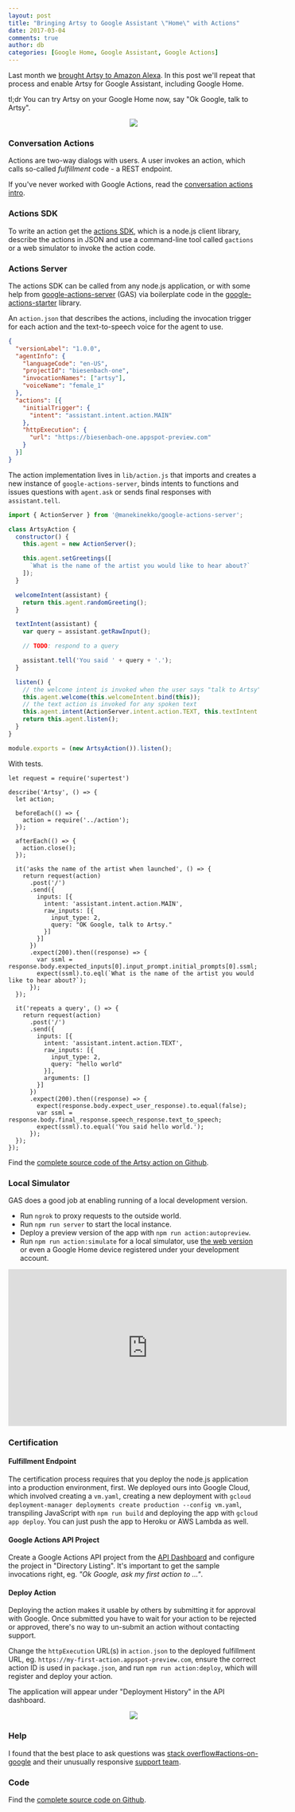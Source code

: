 ```yaml
---
layout: post
title: "Bringing Artsy to Google Assistant \"Home\" with Actions"
date: 2017-03-04
comments: true
author: db
categories: [Google Home, Google Assistant, Google Actions]
---
```

Last month we [brought Artsy to Amazon Alexa](/2016/11/30/bringing-artsy-to-amazon-echo-alexa/). In this post we'll repeat that process and enable Artsy for Google Assistant, including Google Home.

tl;dr You can try Artsy on your Google Home now, say "Ok Google, talk to Artsy".

<center><img src='/images/2017-03-04-bringing-artsy-to-google-actions-assistant-home/google-home.png'></center>

<!-- more -->

### Conversation Actions

Actions are two-way dialogs with users. A user invokes an action, which calls so-called _fulfillment_ code - a REST endpoint.

If you've never worked with Google Actions, read the [conversation actions intro](https://developers.google.com/actions/develop/conversation).

### Actions SDK

To write an action get the [actions SDK](https://developers.google.com/actions/develop/sdk/getting-started), which is a node.js client library, describe the actions in JSON and use a command-line tool called `gactions` or a web simulator to invoke the action code.

### Actions Server

The actions SDK can be called from any node.js application, or with some help from [google-actions-server](https://github.com/manekinekko/google-actions-server) (GAS) via boilerplate code in the [google-actions-starter](https://github.com/manekinekko/google-actions-starter) library.

An `action.json` that describes the actions, including the invocation trigger for each action and the text-to-speech voice for the agent to use.

```json
{
  "versionLabel": "1.0.0",
  "agentInfo": {
    "languageCode": "en-US",
    "projectId": "biesenbach-one",
    "invocationNames": ["artsy"],
    "voiceName": "female_1"
  },
  "actions": [{
    "initialTrigger": {
      "intent": "assistant.intent.action.MAIN"
    },
    "httpExecution": {
      "url": "https://biesenbach-one.appspot-preview.com"
    }
  }]
}
```

The action implementation lives in `lib/action.js` that imports and creates a new instance of `google-actions-server`, binds intents to functions and issues questions with `agent.ask` or sends final responses with `assistant.tell`.

```js
import { ActionServer } from '@manekinekko/google-actions-server';

class ArtsyAction {
  constructor() {
    this.agent = new ActionServer();

    this.agent.setGreetings([
      `What is the name of the artist you would like to hear about?`
    ]);
  }

  welcomeIntent(assistant) {
    return this.agent.randomGreeting();
  }

  textIntent(assistant) {
    var query = assistant.getRawInput();

    // TODO: respond to a query

    assistant.tell('You said ' + query + '.');
  }

  listen() {
    // the welcome intent is invoked when the user says "talk to Artsy"
    this.agent.welcome(this.welcomeIntent.bind(this));
    // the text action is invoked for any spoken text
    this.agent.intent(ActionServer.intent.action.TEXT, this.textIntent.bind(this));
    return this.agent.listen();
  }
}

module.exports = (new ArtsyAction()).listen();
```

With tests.

```
let request = require('supertest')

describe('Artsy', () => {
  let action;

  beforeEach(() => {
    action = require('../action');
  });

  afterEach(() => {
    action.close();
  });

  it('asks the name of the artist when launched', () => {
    return request(action)
      .post('/')
      .send({
        inputs: [{
          intent: 'assistant.intent.action.MAIN',
          raw_inputs: [{
            input_type: 2,
            query: "OK Google, talk to Artsy."
          }]
        }]
      })
      .expect(200).then((response) => {
        var ssml = response.body.expected_inputs[0].input_prompt.initial_prompts[0].ssml;
        expect(ssml).to.eql(`What is the name of the artist you would like to hear about?`);
      });
  });

  it('repeats a query', () => {
    return request(action)
      .post('/')
      .send({
        inputs: [{
          intent: 'assistant.intent.action.TEXT',
          raw_inputs: [{
            input_type: 2,
            query: "hello world"
          }],
          arguments: []
        }]
      })
      .expect(200).then((response) => {
        expect(response.body.expect_user_response).to.equal(false);
        var ssml = response.body.final_response.speech_response.text_to_speech;
        expect(ssml).to.equal('You said hello world.');
      });
  });
});
```

Find the [complete source code of the Artsy action on Github](https://github.com/artsy/biesenbach).

### Local Simulator

GAS does a good job at enabling running of a local development version.

* Run `ngrok` to proxy requests to the outside world.
* Run `npm run server` to start the local instance.
* Deploy a preview version of the app with `npm run action:autopreview`.
* Run `npm run action:simulate` for a local simulator, use [the web version](https://developers.google.com/actions/tools/web-simulator) or even a Google Home device registered under your development account.

<iframe width="560" height="315" src="https://www.youtube.com/embed/_biW8TDbBGo" frameborder="0" allowfullscreen></iframe>

### Certification

#### Fulfillment Endpoint

The certification process requires that you deploy the node.js application into a production environment, first. We deployed ours into Google Cloud, which involved creating a `vm.yaml`, creating a new deployment with `gcloud deployment-manager deployments create production --config vm.yaml`, transpiling JavaScript with `npm run build` and deploying the app with `gcloud app deploy`. You can just push the app to Heroku or AWS Lambda as well.

#### Google Actions API Project

Create a Google Actions API project from the [API Dashboard](https://console.developers.google.com/apis/dashboard) and configure the project in "Directory Listing". It's important to get the sample invocations right, eg. _"Ok Google, ask my first action to ..."_.

#### Deploy Action

Deploying the action makes it usable by others by submitting it for approval with Google. Once submitted you have to wait for your action to be rejected or approved, there's no way to un-submit an action without contacting support.

Change the `httpExecution` URL(s) in `action.json` to the deployed fulfillment URL, eg. `https://my-first-action.appspot-preview.com`, ensure the correct action ID is used in `package.json`, and run `npm run action:deploy`, which will register and deploy your action.

The application will appear under "Deployment History" in the API dashboard.

<center><img src='/images/2017-03-04-bringing-artsy-to-google-actions-assistant-home/actions-api.png'></center>

### Help

I found that the best place to ask questions was [stack overflow#actions-on-google](https://stackoverflow.com/questions/tagged/actions-on-google) and their unusually responsive [support team](https://developers.google.com/actions/support/?requesttype=support&prio=low).

### Code

Find the [complete source code on Github](https://github.com/artsy/biesenbach).
